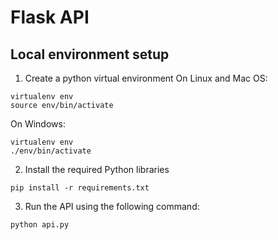 # Flask API

## Local environment setup

1. Create a python virtual environment
On Linux and Mac OS:
```
virtualenv env
source env/bin/activate
```
On Windows:
```
virtualenv env
./env/bin/activate
```
2. Install the required Python libraries
```
pip install -r requirements.txt
```
3. Run the API using the following command:
```
python api.py
```
